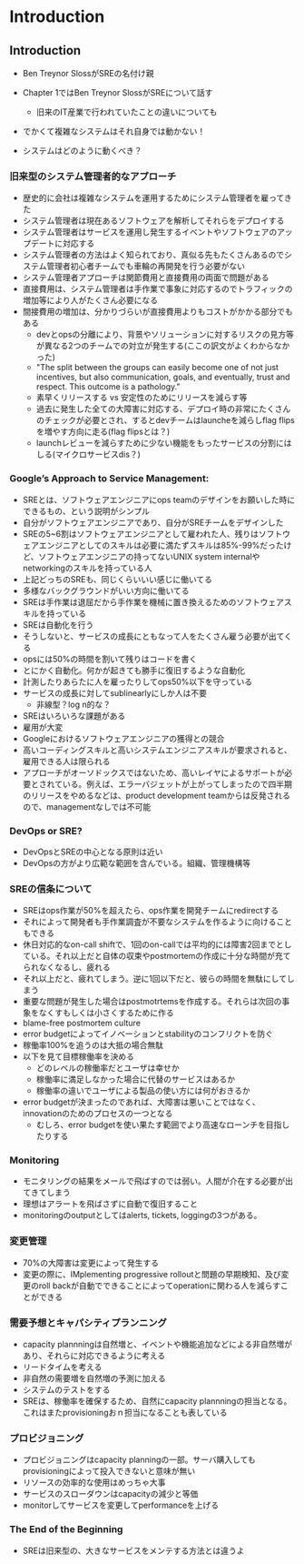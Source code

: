 # Introduction

## Introduction

- Ben Treynor SlossがSREの名付け親
- Chapter 1ではBen Treynor SlossがSREについて話す
  - 旧来のIT産業で行われていたことの違いについても

- でかくて複雑なシステムはそれ自身では動かない！
- システムはどのように動くべき？

### 旧来型のシステム管理者的なアプローチ

- 歴史的に会社は複雑なシステムを運用するためにシステム管理者を雇ってきた
- システム管理者は現在あるソフトウェアを解析してそれらをデプロイする
- システム管理者はサービスを運用し発生するイベントやソフトウェアのアップデートに対応する
- システム管理者の方法はよく知られており、真似る先もたくさんあるのでシステム管理者初心者チームでも車輪の再開発を行う必要がない
- システム管理者アプローチは関節費用と直接費用の両面で問題がある
- 直接費用は、システム管理者は手作業で事象に対応するのでトラフィックの増加等により人がたくさん必要になる
- 間接費用の増加は、分かりづらいが直接費用よりもコストがかかる部分でもある
  - devとopsの分離により、背景やソリューションに対するリスクの見方等が異なる2つのチームでの対立が発生する(ここの訳文がよくわからなかった)
  - "The split between the groups can easily become one of not just incentives, but also communication, goals, and eventually, trust and respect. This outcome is a pathology."
  - 素早くリリースする vs 安定性のためにリリースを減らす等
  - 過去に発生した全ての大障害に対応する、デプロイ時の非常にたくさんのチェックが必要とされ、するとdevチームはlauncheを減らしflag flipsを増やす方向に走る(flag flipsとは？)
  - launchレビューを減らすために少ない機能をもったサービスの分割にはしる(マイクロサービスdis？)


### Google’s Approach to Service Management:

- SREとは、ソフトウェアエンジニアにops teamのデザインをお願いした時にできるもの、という説明がシンプル
- 自分がソフトウェアエンジニアであり、自分がSREチームをデザインした
- SREの5~6割はソフトウェアエンジニアとして雇われた人、残りはソフトウェアエンジニアとしてのスキルは必要に満たずスキルは85%-99%だったけど、ソフトウェアエンジニアの持ってないUNIX system internalやnetworkingのスキルを持っている人
- 上記どっちのSREも、同じくらいいい感じに働いてる
- 多様なバックグラウンドがいい方向に働いてる
- SREは手作業は退屈だから手作業を機械に置き換えるためのソフトウェアスキルを持っている
- SREは自動化を行う
- そうしないと、サービスの成長にともなって人をたくさん雇う必要が出てくる
- opsには50%の時間を割いて残りはコードを書く
- とにかく自動化。何かが起きても勝手に復旧するような自動化
- 計測したりあらたに人を雇ったりしてops50%以下を守っている
- サービスの成長に対してsublinearlyにしか人は不要
  - 非線型？log n的な？
- SREはいろいろな課題がある
- 雇用が大変
- Googleにおけるソフトウェアエンジニアの獲得との競合
- 高いコーディングスキルと高いシステムエンジニアスキルが要求されると、雇用できる人は限られる
- アプローチがオーソドックスではないため、高いレイヤによるサポートが必要とされている。例えば、エラーバジェットが上がってしまったので四半期のリリースをやめるなどは、product development teamからは反発されるので、managementなしでは不可能


### DevOps or SRE?

- DevOpsとSREの中心となる原則は近い
- DevOpsの方がより広範な範囲を含んでいる。組織、管理機構等

### SREの信条について

- SREはops作業が50%を超えたら、ops作業を開発チームにredirectする
- それによって開発者も手作業調査が不要なシステムを作るように向けることもできる
- 休日対応的なon-call shiftで、1回のon-callでは平均的には障害2回までとしている。それ以上だと自体の収束やpostmortemの作成に十分な時間が充てられなくなるし、疲れる
- それ以上だと、疲れてしまう。逆に1回以下だと、彼らの時間を無駄にしてしまう
- 重要な問題が発生した場合はpostmotrtemsを作成する。それらは次回の事象をなくすもしくは小さくするために作る
- blame-free postmortem culture
- error budgetによってイノベーションとstabilityのコンフリクトを防ぐ
- 稼働率100%を追うのは大抵の場合無駄
- 以下を見て目標稼働率を決める
  - どのレベルの稼働率だとユーザは幸せか
  - 稼働率に満足しなかった場合に代替のサービスはあるか
  - 稼働率の違いでユーザによる製品の使い方には何がおきるか
- error budgetが決まったのであれば、大障害は悪いことではなく、innovationのためのプロセスの一つとなる
  - むしろ、error budgetを使い果たす範囲でより高速なローンチを目指したりする

### Monitoring

- モニタリングの結果をメールで飛ばすのでは弱い。人間が介在する必要が出てきてしまう
- 理想はアラートを飛ばさずに自動で復旧すること
- monitoringのoutputとしてはalerts, tickets, loggingの3つがある。

### 変更管理

- 70%の大障害は変更によって発生する
- 変更の際に、IMplementing progressive rolloutと問題の早期検知、及び変更のroll backが自動でできることによってoperationに関わる人を減らすことができる

### 需要予想とキャパシティプランニング

- capacity plannningは自然増と、イベントや機能追加などによる非自然増があり、それらに対応できるように考える
- リードタイムを考える
- 非自然の需要増を自然増の予測に加える
- システムのテストをする
- SREは、稼働率を確保するため、自然にcapacity plannningの担当となる。これはまたprovisioningおｎ担当になることも表している

### プロビジョニング

- プロビジョニングはcapacity planningの一部。サーバ購入してもprovisioningによって投入できないと意味が無い
- リソースの効率的な使用はめっちゃ大事
- サービスのスローダウンはcapacityの減少と等価
- monitorしてサービスを変更してperformanceを上げる


### The End of the Beginning

- SREは旧来型の、大きなサービスをメンテする方法とは違うよ

